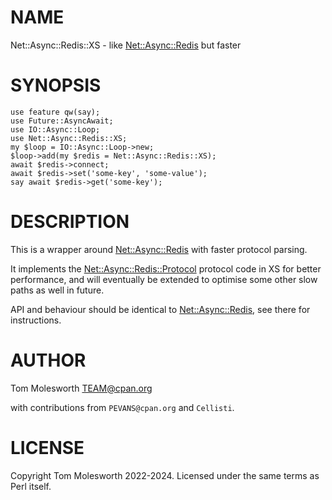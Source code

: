 # NAME

Net::Async::Redis::XS - like [Net::Async::Redis](https://metacpan.org/pod/Net%3A%3AAsync%3A%3ARedis) but faster

# SYNOPSIS

    use feature qw(say);
    use Future::AsyncAwait;
    use IO::Async::Loop;
    use Net::Async::Redis::XS;
    my $loop = IO::Async::Loop->new;
    $loop->add(my $redis = Net::Async::Redis::XS);
    await $redis->connect;
    await $redis->set('some-key', 'some-value');
    say await $redis->get('some-key');

# DESCRIPTION

This is a wrapper around [Net::Async::Redis](https://metacpan.org/pod/Net%3A%3AAsync%3A%3ARedis) with faster protocol parsing.

It implements the [Net::Async::Redis::Protocol](https://metacpan.org/pod/Net%3A%3AAsync%3A%3ARedis%3A%3AProtocol) protocol code in XS for better performance,
and will eventually be extended to optimise some other slow paths as well in future.

API and behaviour should be identical to [Net::Async::Redis](https://metacpan.org/pod/Net%3A%3AAsync%3A%3ARedis), see there for instructions.

# AUTHOR

Tom Molesworth <TEAM@cpan.org>

with contributions from `PEVANS@cpan.org` and `Cellisti`.

# LICENSE

Copyright Tom Molesworth 2022-2024. Licensed under the same terms as Perl itself.
